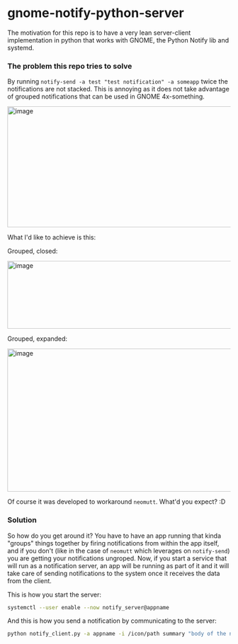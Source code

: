# gnome-notify-python-server
The motivation for this repo is to have a very lean server-client implementation in python that works with GNOME, the Python Notify lib and systemd.

### The problem this repo tries to solve

By running `notify-send -a test "test notification" -a someapp` twice the notifications are not stacked. This is annoying as it does not take advantage of grouped notifications that can be used in GNOME 4x-something.

<img width="538" height="273" alt="image" src="https://github.com/user-attachments/assets/af71928e-c8ab-4a16-bfc9-bb0adc7f1cd3" />

What I'd like to achieve is this:

Grouped, closed:

<img width="537" height="153" alt="image" src="https://github.com/user-attachments/assets/db047a82-f7bf-44d0-ab33-d080dafd00a9" />

Grouped, expanded:

<img width="537" height="323" alt="image" src="https://github.com/user-attachments/assets/0e363e33-d386-410c-a307-da14e0812f89" />

Of course it was developed to workaround `neomutt`. What'd you expect? :D

### Solution

So how do you get around it? You have to have an app running that kinda "groups" things together by firing notifications from within the app itself, and if you don't (like in the case of `neomutt` which leverages on `notify-send`) you are getting your notifications ungroped. Now, if you start a service that will run as a notification server, an app will be running as part of it and it will take care of sending notifications to the system once it receives the data from the client.

This is how you start the server:

```bash
systemctl --user enable --now notify_server@appname
```

And this is how you send a notification by communicating to the server:

```bash
python notify_client.py -a appname -i /icon/path summary "body of the notification"
```
